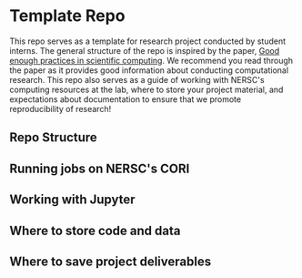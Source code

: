 # Template Repo

This repo serves as a template for research project conducted by student interns.
The general structure of the repo is inspired by the paper,
[Good enough practices in scientific computing](pcbi.1005510.pdf). We recommend
you read through the paper as it provides good information about conducting
computational research. This repo also serves as a guide of working with NERSC's
computing resources at the lab, where to store your project material, and expectations
about documentation to ensure that we promote reproducibility of research!

## Repo Structure

## Running jobs on NERSC's CORI

## Working with Jupyter

## Where to store code and data

## Where to save project deliverables
